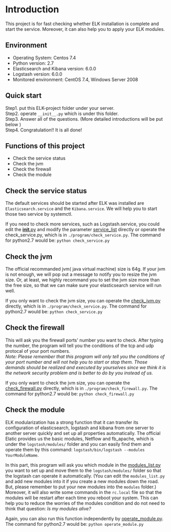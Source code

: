 Introduction
============
This project is for fast checking whether ELK installation is complete and start the service. 
Moreover, it can also help you to apply your ELK modules. 


Environment
-----------
- Operating System: Centos 7.4
- Python version: 2.7
- Elasticsearch and Kibana version: 6.0.0
- Logstash version: 6.0.0
- Monitored environment: CentOS 7.4, Windows Server 2008


Quick start
-----------
Step1. put this ELK-project folder under your server.    
Step2. operate `__init__.py` which is under this folder.   
Step3. Answer all of the questions. (More detailed introductions will be put below )   
Step4. Congratulation!! It is all done!     


Functions of this project
-------------------------
* Check the service status  
* Check the jvm 
* Check the firewall  
* Check the module  


Check the service status
------------------------
The default services should be started after ELK was installed are `Elasticsearch.service` and the `Kibana.service`. We will help you to start those two service by systemctl.  

If you need to check more services, such as Logstash.service, you could edit the [__init__.py](./__init__.py) and modify the parameter [service_list](./program/check_service.py) directly or operate the check_service.py, which is in `./program/check_service.py`. The command for python2.7 would be: `python check_service.py`


Check the jvm
-------------
The official recommanded jvm( java virtual machine) size is 64g. If your jvm is not enough, we will pop out a message to notify you to resize the jvm size. Or, at least, we highly recommand you to set the jvm size more than the free size, so that we can make sure your elasticsearch service will run well.  

If you only want to check the jvm size, you can operate the [check_jvm.py](./program/check_service.py) directly, which is in `./program/check_service.py`. The command for python2.7 would be: `python check_service.py`  


Check the firewall
------------------
This will ask you the firewall ports' number you want to check. After typing the number, the program will tell you the conditions of the tcp and udp protocal of your port numbers.  
_*Note: Please remember that this program will only tell you the conditions of your port number and will not help you to start or stop them. Those demands should be realized and executed by yourselves since we think it is the network security problem and is better to do by you instead of us.*_

If you only want to check the jvm size, you can operate the [check_firewall.py](./program/check_firewall.py) directly, which is in `./program/check_firewall.py`. The command for python2.7 would be: `python check_firewall.py`

Check the module
----------------
ELK modularization has a strong function that it can transfer its configuration of elasticsearch, logstash and kibana from one server to another server quickly and set up all properties automatically. The official Elatic provides us the basic modules, Netflow and fb_apache, which is under the `logstash/modules/` folder and you can easily find them and operate them by this command: `logstash/bin/logstash --modules YourModuleName`. 

In this part, this program will ask you which module in the [modules_list.py](./modules_list.py) you want to set up and move them to the `logstash/modules/` folder so that the logstash can operate it automatically. (You can edit the `modules_list.py` and add new modules into it if you create a new modules down the road. But, please remember to put your new modules into the `modules` folder.) Moreover, it will also write some commands in the `rc.local` file so that the modules will be restart after each time you reboot your system. This can help you to reduce the worries of the modules condition and do not need to think that question: *Is my modules alive?*

Again, you can also run this function independently by [operate_module.py](./program/operate_module.py). The command for python2.7 would be: `python operate_module.py`
